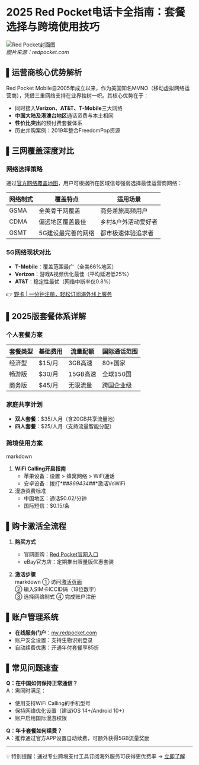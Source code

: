 # 2025 Red Pocket电话卡全指南：套餐选择与跨境使用技巧

![Red Pocket封面图](https://bbtdd.com/wp-content/uploads/img/14574125.webp)  
*图片来源：redpocket.com*

## ▌运营商核心优势解析
Red Pocket Mobile自2005年成立以来，作为美国知名MVNO（移动虚拟网络运营商），凭借三重网络支持在业界独树一帜。其核心优势在于：
- 同时接入**Verizon、AT&T、T-Mobile**三大网络
- **中国大陆及港澳台地区**通话资费与本土相同
- **性价比突出**的预付费套餐体系
- 历史并购案例：2019年整合FreedomPop资源

## ▌三网覆盖深度对比
### 网络选择策略
通过[官方网络覆盖地图](https://bbtdd.com/yeka)，用户可根据所在区域信号强弱选择最佳运营商网络：

| 网络制式 | 覆盖特点                 | 适用场景              |
|----------|--------------------------|-----------------------|
| GSMA     | 全美骨干网覆盖           | 商务差旅高频用户      |
| CDMA     | 偏远地区覆盖最佳         | 乡村&户外活动爱好者   |
| GSMT     | 5G建设最完善的网络       | 都市极速体验追求者    |

### 5G网络现状对比
- **T-Mobile**：覆盖范围最广（全美66%地区）
- **Verizon**：游戏&视频优化最佳（平均延迟低25%）
- **AT&T**：稳定性最优（网络中断率仅0.8%）

👉 [野卡 | 一分钟注册，轻松订阅海外线上服务](https://bbtdd.com/yeka)

## ▌2025版套餐体系详解
### 个人套餐方案
| 套餐类型 | 基础费用 | 流量配额 | 国际通话范围 |
|----------|----------|----------|--------------|
| 经济型   | $15/月   | 3GB高速  | 80+国家       |
| 畅游版   | $30/月   | 15GB高速 | 全球150国     |
| 商务版   | $45/月   | 无限流量 | 跨国企业级    |

### 家庭共享计划
- **双人套餐**：$35/人月（含20GB共享流量池）
- **四人套餐**：$25/人月（支持流量智能分配）

### 跨境使用方案
markdown
1. **WiFi Calling开启指南**
   - 苹果设备：设置 > 蜂窝网络 > WiFi通话
   - 安卓设备：拨打*#*#869434#*#*激活VoWiFi
2. 漫游资费标准
   - 中国地区：通话$0.02/分钟
   - 国际短信：$0.15/条


## ▌购卡激活全流程
1. **购买方式**  
   - 官网直购：[Red Pocket官网入口](https://bbtdd.com/yeka)
   - eBay官方店：定期推出限量版优惠套装

2. **激活步骤**  
   markdown
   ① 访问[激活页面](https://www.redpocket.com/activate)  
   ② 输入SIM卡ICCID码（18位数字）  
   ③ 选择网络制式 
   ④ 完成账户注册
   

## ▌账户管理系统
- **在线服务门户**：[my.redpocket.com](https://bbtdd.com/yeka)
- 账户安全设置：支持生物识别登录
- 自动续费优惠：开通年付套餐享85折

## ▌常见问题速查
**Q：在中国如何保持正常通信？**  
A：需同时满足：
- 使用支持WiFi Calling的手机型号
- 保持网络优化设置（建议iOS 14+/Android 10+）
- 账户启用国际漫游权限

**Q：年卡套餐如何续费？**  
A：推荐通过官方APP设置自动续费，可额外获得5GB流量奖励

---

💡 特别提醒：通过专业跨境支付工具订阅海外服务可获得更优费率 → [立即了解](https://bbtdd.com/yeka)